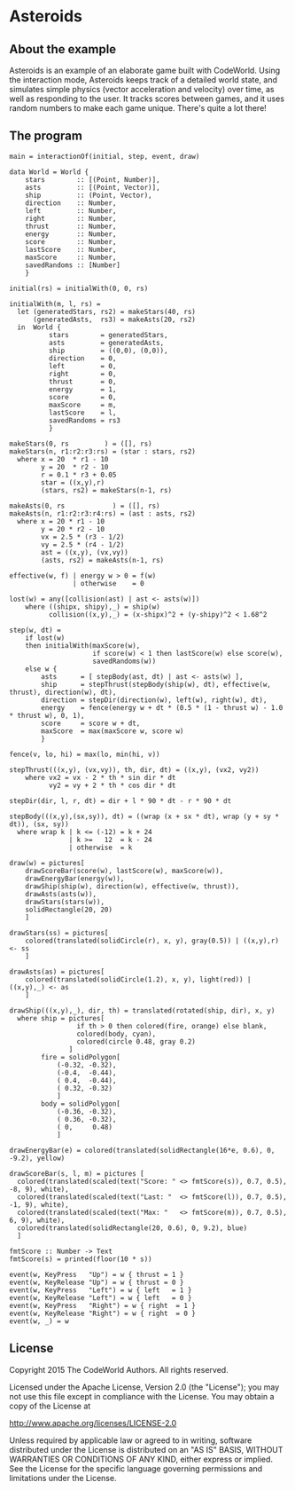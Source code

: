 Asteroids
=========

About the example
-----------------

Asteroids is an example of an elaborate game built with CodeWorld.  Using the
interaction mode, Asteroids keeps track of a detailed world state, and
simulates simple physics (vector acceleration and velocity) over time, as
well as responding to the user.  It tracks scores between games, and it uses
random numbers to make each game unique.  There's quite a lot there!

The program
-----------

    main = interactionOf(initial, step, event, draw)

    data World = World {
        stars        :: [(Point, Number)],
        asts         :: [(Point, Vector)],
        ship         :: (Point, Vector),
        direction    :: Number,
        left         :: Number,
        right        :: Number,
        thrust       :: Number,
        energy       :: Number,
        score        :: Number,
        lastScore    :: Number,
        maxScore     :: Number,
        savedRandoms :: [Number]
        }

    initial(rs) = initialWith(0, 0, rs)

    initialWith(m, l, rs) =
      let (generatedStars, rs2) = makeStars(40, rs)
          (generatedAsts,  rs3) = makeAsts(20, rs2)
      in  World {
              stars        = generatedStars,
              asts         = generatedAsts,
              ship         = ((0,0), (0,0)),
              direction    = 0,
              left         = 0,
              right        = 0,
              thrust       = 0,
              energy       = 1,
              score        = 0,
              maxScore     = m,
              lastScore    = l,
              savedRandoms = rs3
              }

    makeStars(0, rs         ) = ([], rs)
    makeStars(n, r1:r2:r3:rs) = (star : stars, rs2)
      where x = 20  * r1 - 10
            y = 20  * r2 - 10
            r = 0.1 * r3 + 0.05
            star = ((x,y),r)
            (stars, rs2) = makeStars(n-1, rs)

    makeAsts(0, rs            ) = ([], rs)
    makeAsts(n, r1:r2:r3:r4:rs) = (ast : asts, rs2)
      where x = 20 * r1 - 10
            y = 20 * r2 - 10
            vx = 2.5 * (r3 - 1/2)
            vy = 2.5 * (r4 - 1/2)
            ast = ((x,y), (vx,vy))
            (asts, rs2) = makeAsts(n-1, rs)

    effective(w, f) | energy w > 0 = f(w)
                    | otherwise    = 0

    lost(w) = any([collision(ast) | ast <- asts(w)])
        where ((shipx, shipy),_) = ship(w)
              collision((x,y),_) = (x-shipx)^2 + (y-shipy)^2 < 1.68^2

    step(w, dt) =
        if lost(w)
        then initialWith(maxScore(w),
                         if score(w) < 1 then lastScore(w) else score(w),
                         savedRandoms(w))
        else w {
            asts      = [ stepBody(ast, dt) | ast <- asts(w) ],
            ship      = stepThrust(stepBody(ship(w), dt), effective(w, thrust), direction(w), dt),
            direction = stepDir(direction(w), left(w), right(w), dt),
            energy    = fence(energy w + dt * (0.5 * (1 - thrust w) - 1.0 * thrust w), 0, 1),
            score     = score w + dt,
            maxScore  = max(maxScore w, score w)
            }

    fence(v, lo, hi) = max(lo, min(hi, v))

    stepThrust(((x,y), (vx,vy)), th, dir, dt) = ((x,y), (vx2, vy2))
        where vx2 = vx - 2 * th * sin dir * dt
              vy2 = vy + 2 * th * cos dir * dt

    stepDir(dir, l, r, dt) = dir + l * 90 * dt - r * 90 * dt

    stepBody(((x,y),(sx,sy)), dt) = ((wrap (x + sx * dt), wrap (y + sy * dt)), (sx, sy))
      where wrap k | k <= (-12) = k + 24
                   | k >=   12  = k - 24
                   | otherwise  = k

    draw(w) = pictures[
        drawScoreBar(score(w), lastScore(w), maxScore(w)),
        drawEnergyBar(energy(w)),
        drawShip(ship(w), direction(w), effective(w, thrust)),
        drawAsts(asts(w)),
        drawStars(stars(w)),
        solidRectangle(20, 20)
        ]

    drawStars(ss) = pictures[
        colored(translated(solidCircle(r), x, y), gray(0.5)) | ((x,y),r) <- ss
        ]

    drawAsts(as) = pictures[
        colored(translated(solidCircle(1.2), x, y), light(red)) | ((x,y),_) <- as
        ]

    drawShip(((x,y),_), dir, th) = translated(rotated(ship, dir), x, y)
      where ship = pictures[
                     if th > 0 then colored(fire, orange) else blank,
                     colored(body, cyan),
                     colored(circle 0.48, gray 0.2)
                   ]
            fire = solidPolygon[
                (-0.32, -0.32),
                (-0.4,  -0.44),
                ( 0.4,  -0.44),
                ( 0.32, -0.32)
                ]
            body = solidPolygon[
                (-0.36, -0.32),
                ( 0.36, -0.32),
                ( 0,     0.48)
                ]

    drawEnergyBar(e) = colored(translated(solidRectangle(16*e, 0.6), 0, -9.2), yellow)

    drawScoreBar(s, l, m) = pictures [
      colored(translated(scaled(text("Score: " <> fmtScore(s)), 0.7, 0.5), -8, 9), white),
      colored(translated(scaled(text("Last: "  <> fmtScore(l)), 0.7, 0.5), -1, 9), white),
      colored(translated(scaled(text("Max: "   <> fmtScore(m)), 0.7, 0.5),  6, 9), white),
      colored(translated(solidRectangle(20, 0.6), 0, 9.2), blue)
      ]

    fmtScore :: Number -> Text
    fmtScore(s) = printed(floor(10 * s))

    event(w, KeyPress   "Up") = w { thrust = 1 }
    event(w, KeyRelease "Up") = w { thrust = 0 }
    event(w, KeyPress   "Left") = w { left   = 1 }
    event(w, KeyRelease "Left") = w { left   = 0 }
    event(w, KeyPress   "Right") = w { right  = 1 }
    event(w, KeyRelease "Right") = w { right  = 0 }
    event(w, _) = w

License
-------

Copyright 2015 The CodeWorld Authors. All rights reserved.

Licensed under the Apache License, Version 2.0 (the "License");
you may not use this file except in compliance with the License.
You may obtain a copy of the License at

  http://www.apache.org/licenses/LICENSE-2.0

Unless required by applicable law or agreed to in writing, software
distributed under the License is distributed on an "AS IS" BASIS,
WITHOUT WARRANTIES OR CONDITIONS OF ANY KIND, either express or implied.
See the License for the specific language governing permissions and
limitations under the License.
